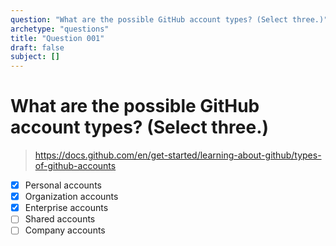 ```yaml
---
question: "What are the possible GitHub account types? (Select three.)"
archetype: "questions"
title: "Question 001"
draft: false
subject: []
---
```



# What are the possible GitHub account types? (Select three.)
> https://docs.github.com/en/get-started/learning-about-github/types-of-github-accounts
- [x] Personal accounts
- [x] Organization accounts
- [x] Enterprise accounts
- [ ] Shared accounts
- [ ] Company accounts
